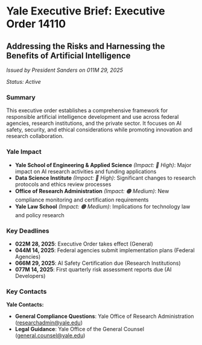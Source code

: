 # Yale Executive Brief: Executive Order 14110
## Addressing the Risks and Harnessing the Benefits of Artificial Intelligence

*Issued by President Sanders on 011M 29, 2025*

*Status: Active*



### Summary

This executive order establishes a comprehensive framework for responsible artificial intelligence development and use across federal agencies, research institutions, and the private sector. It focuses on AI safety, security, and ethical considerations while promoting innovation and research collaboration.

### Yale Impact

* **Yale School of Engineering &amp; Applied Science** *(Impact: 🔴 High)*: Major impact on AI research activities and funding applications
* **Data Science Institute** *(Impact: 🔴 High)*: Significant changes to research protocols and ethics review processes
* **Office of Research Administration** *(Impact: 🟠 Medium)*: New compliance monitoring and certification requirements
* **Yale Law School** *(Impact: 🟠 Medium)*: Implications for technology law and policy research

### Key Deadlines

* **022M 28, 2025**: Executive Order takes effect (General)
* **044M 14, 2025**: Federal agencies submit implementation plans (Federal Agencies)
* **066M 29, 2025**: AI Safety Certification due (Research Institutions)
* **077M 14, 2025**: First quarterly risk assessment reports due (AI Developers)

### Key Contacts

**Yale Contacts:**

* **General Compliance Questions**: Yale Office of Research Administration (researchadmin@yale.edu)
* **Legal Guidance**: Yale Office of the General Counsel (general.counsel@yale.edu)
